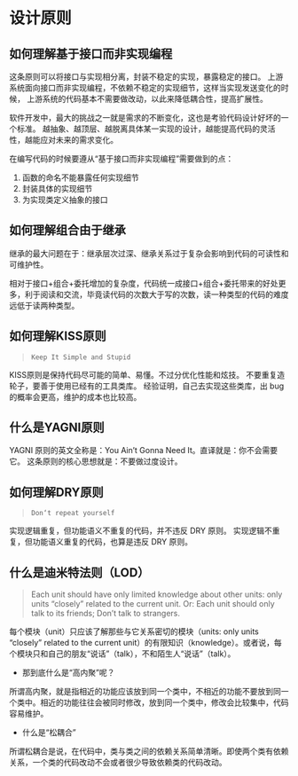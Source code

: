 # 设计原则

## 如何理解基于接口而非实现编程

这条原则可以将接口与实现相分离，封装不稳定的实现，暴露稳定的接口。
上游系统面向接口而非实现编程，不依赖不稳定的实现细节，这样当实现发送变化的时候，
上游系统的代码基本不需要做改动，以此来降低耦合性，提高扩展性。

软件开发中，最大的挑战之一就是需求的不断变化，这也是考验代码设计好坏的一个标准。
越抽象、越顶层、越脱离具体某一实现的设计，越能提高代码的灵活性，越能应对未来的需求变化。

在编写代码的时候要遵从“基于接口而非实现编程”需要做到的点：

1. 函数的命名不能暴露任何实现细节
2. 封装具体的实现细节
3. 为实现类定义抽象的接口

## 如何理解组合由于继承

继承的最大问题在于：继承层次过深、继承关系过于复杂会影响到代码的可读性和可维护性。

相对于接口+组合+委托增加的复杂度，代码统一成接口+组合+委托带来的好处更多，利于阅读和交流，毕竟读代码的次数大于写的次数，读一种类型的代码的难度远低于读两种类型。

## 如何理解KISS原则

> `Keep It Simple and Stupid`

KISS原则是保持代码尽可能的简单、易懂。不过分优化性能和炫技。
不要重复造轮子，要善于使用已经有的工具类库。
经验证明，自己去实现这些类库，出 bug 的概率会更高，维护的成本也比较高。

## 什么是YAGNI原则

YAGNI 原则的英文全称是：You Ain’t Gonna Need It。直译就是：你不会需要它。
这条原则的核心思想就是：不要做过度设计。

## 如何理解DRY原则

> `Don‘t repeat yourself`

实现逻辑重复，但功能语义不重复的代码，并不违反 DRY 原则。
实现逻辑不重复，但功能语义重复的代码，也算是违反 DRY 原则。

## 什么是迪米特法则（LOD）

> Each unit should have only limited knowledge about other units: only units “closely” related to the current unit. Or: Each unit should only talk to its friends; Don’t talk to strangers.

每个模块（unit）只应该了解那些与它关系密切的模块（units: only units “closely” related to the current unit）的有限知识（knowledge）。或者说，每个模块只和自己的朋友“说话”（talk），不和陌生人“说话”（talk）。

- 那到底什么是“高内聚”呢？

所谓高内聚，就是指相近的功能应该放到同一个类中，不相近的功能不要放到同一个类中。相近的功能往往会被同时修改，放到同一个类中，修改会比较集中，代码容易维护。

- 什么是“松耦合”

所谓松耦合是说，在代码中，类与类之间的依赖关系简单清晰。即使两个类有依赖关系，一个类的代码改动不会或者很少导致依赖类的代码改动。
